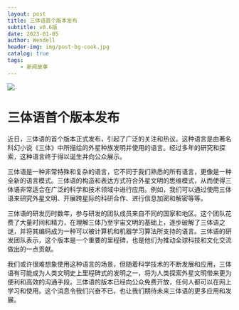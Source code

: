 ```yaml
---
layout: post
title: 三体语首个版本发布
subtitle: v0.6版
date: 2023-01-05
author: Wendell
header-img: img/post-bg-cook.jpg
catalog: true
tags:
    - 新闻故事
---
```


![]({{site.baseurl}}/img-post/logo.png)

# 三体语首个版本发布

近日，三体语的首个版本正式发布，引起了广泛的关注和热议。这种语言是由著名科幻小说《三体》中所描绘的外星种族发明并使用的语言。经过多年的研究和探索，这种语言终于得以诞生并向公众展示。

三体语是一种非常特殊和复杂的语言，它不同于我们熟悉的所有语言，更像是一种全新的语言模式。三体语的构造和表达方式符合外星文明的思维模式，从而使得三体语非常适合在广泛的科学和技术领域中进行应用。例如，我们可以通过使用三体语来研究外星文明、开展跨星际的科研合作、进行信息加密和解密等等。

三体语的研发历时数年，参与研发的团队成员来自不同的国家和地区。这个团队花费了大量时间和精力，在理解三体乃至宇宙文明的基础上，逐步破解了三体语之谜，并将其编码成为一种可以被计算机和机器学习算法所支持的语言。三体语的研发团队表示，这个版本是一个重要的里程碑，也是他们为推动全球科技和文化交流做出的一点贡献。

我们或许很难想象使用这种语言的场景，但随着科学技术的不断发展和应用，三体语有可能成为人类文明史上里程碑式的发明之一，将为人类探索外星文明带来更为便利和高效的沟通手段。三体语的版本已经向公众免费开放，任何人都可以在网上学习和使用。这个消息令我们兴奋不已，也让我们期待未来三体语的更多应用和发展。
